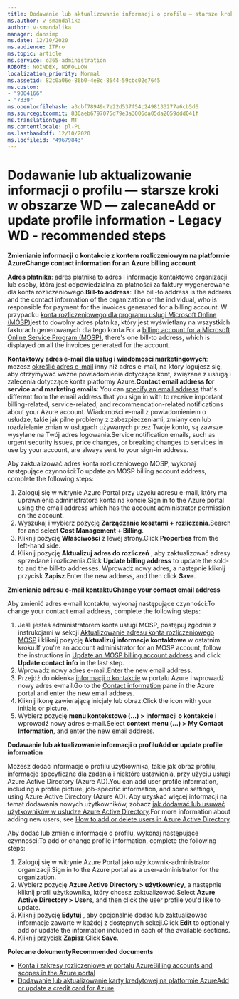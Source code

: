 ```yaml
---
title: Dodawanie lub aktualizowanie informacji o profilu — starsze kroki w obszarze WD — zalecane
ms.author: v-smandalika
author: v-smandalika
manager: dansimp
ms.date: 12/10/2020
ms.audience: ITPro
ms.topic: article
ms.service: o365-administration
ROBOTS: NOINDEX, NOFOLLOW
localization_priority: Normal
ms.assetid: 82c0a06e-86b0-4e8c-8644-59cbc02e7645
ms.custom:
- "9004166"
- "7339"
ms.openlocfilehash: a3cbf78949c7e22d537f54c2498133277a6cb5d6
ms.sourcegitcommit: 830aeb6797075d79e3a3006da05da2059ddd041f
ms.translationtype: MT
ms.contentlocale: pl-PL
ms.lasthandoff: 12/10/2020
ms.locfileid: "49679843"
---
```

# <a name="add-or-update-profile-information---legacy-wd---recommended-steps"></a><span data-ttu-id="8ae0b-102">Dodawanie lub aktualizowanie informacji o profilu — starsze kroki w obszarze WD — zalecane</span><span class="sxs-lookup"><span data-stu-id="8ae0b-102">Add or update profile information - Legacy WD - recommended steps</span></span>

<span data-ttu-id="8ae0b-103">**Zmienianie informacji o kontakcie z kontem rozliczeniowym na platformie Azure**</span><span class="sxs-lookup"><span data-stu-id="8ae0b-103">**Change contact information for an Azure billing account**</span></span>

<span data-ttu-id="8ae0b-104">**Adres płatnika**: adres płatnika to adres i informacje kontaktowe organizacji lub osoby, która jest odpowiedzialna za płatności za faktury wygenerowane dla konta rozliczeniowego.</span><span class="sxs-lookup"><span data-stu-id="8ae0b-104">**Bill-to address**: The bill-to address is the address and the contact information of the organization or the individual, who is responsible for payment for the invoices generated for a billing account.</span></span> <span data-ttu-id="8ae0b-105">W przypadku [konta rozliczeniowego dla programu usługi Microsoft Online (MOSP)](https://docs.microsoft.com/azure/cost-management-billing/manage/change-azure-account-profile#update-an-mosp-billing-account-address)jest to dowolny adres płatnika, który jest wyświetlany na wszystkich fakturach generowanych dla tego konta.</span><span class="sxs-lookup"><span data-stu-id="8ae0b-105">For a [billing account for a Microsoft Online Service Program (MOSP)](https://docs.microsoft.com/azure/cost-management-billing/manage/change-azure-account-profile#update-an-mosp-billing-account-address), there's one bill-to address, which is displayed on all the invoices generated for the account.</span></span>

<span data-ttu-id="8ae0b-106">**Kontaktowy adres e-mail dla usług i wiadomości marketingowych**: możesz [określić adres e-mail](https://docs.microsoft.com/azure/cost-management-billing/manage/change-azure-account-profile#change-your-contact-email-address) inny niż adres e-mail, na który logujesz się, aby otrzymywać ważne powiadomienia dotyczące kont, związane z usługą i zalecenia dotyczące konta platformy Azure.</span><span class="sxs-lookup"><span data-stu-id="8ae0b-106">**Contact email address for service and marketing emails**: You can [specify an email address](https://docs.microsoft.com/azure/cost-management-billing/manage/change-azure-account-profile#change-your-contact-email-address) that's different from the email address that you sign in with to receive important billing-related, service-related, and recommendation-related notifications about your Azure account.</span></span> <span data-ttu-id="8ae0b-107">Wiadomości e-mail z powiadomieniem o usłudze, takie jak pilne problemy z zabezpieczeniami, zmiany cen lub rozdzielanie zmian w usługach używanych przez Twoje konto, są zawsze wysyłane na Twój adres logowania.</span><span class="sxs-lookup"><span data-stu-id="8ae0b-107">Service notification emails, such as urgent security issues, price changes, or breaking changes to services in use by your account, are always sent to your sign-in address.</span></span>

<span data-ttu-id="8ae0b-108">Aby zaktualizować adres konta rozliczeniowego MOSP, wykonaj następujące czynności:</span><span class="sxs-lookup"><span data-stu-id="8ae0b-108">To update an MOSP billing account address, complete the following steps:</span></span>
1. <span data-ttu-id="8ae0b-109">Zaloguj się w witrynie Azure Portal przy użyciu adresu e-mail, który ma uprawnienia administratora konta na koncie.</span><span class="sxs-lookup"><span data-stu-id="8ae0b-109">Sign in to the Azure portal using the email address which has the account administrator permission on the account.</span></span>
2. <span data-ttu-id="8ae0b-110">Wyszukaj i wybierz pozycję **Zarządzanie kosztami + rozliczenia**.</span><span class="sxs-lookup"><span data-stu-id="8ae0b-110">Search for and select **Cost Management + Billing**.</span></span> 
3. <span data-ttu-id="8ae0b-111">Kliknij pozycję **Właściwości** z lewej strony.</span><span class="sxs-lookup"><span data-stu-id="8ae0b-111">Click **Properties** from the left-hand side.</span></span> 
4. <span data-ttu-id="8ae0b-112">Kliknij pozycję **Aktualizuj adres do rozliczeń** , aby zaktualizować adresy sprzedane i rozliczenia.</span><span class="sxs-lookup"><span data-stu-id="8ae0b-112">Click **Update billing address** to update the sold-to and the bill-to addresses.</span></span> <span data-ttu-id="8ae0b-113">Wprowadź nowy adres, a następnie kliknij przycisk **Zapisz**.</span><span class="sxs-lookup"><span data-stu-id="8ae0b-113">Enter the new address, and then click **Save**.</span></span>

<span data-ttu-id="8ae0b-114">**Zmienianie adresu e-mail kontaktu**</span><span class="sxs-lookup"><span data-stu-id="8ae0b-114">**Change your contact email address**</span></span> 

<span data-ttu-id="8ae0b-115">Aby zmienić adres e-mail kontaktu, wykonaj następujące czynności:</span><span class="sxs-lookup"><span data-stu-id="8ae0b-115">To change your contact email address, complete the following steps:</span></span>
1. <span data-ttu-id="8ae0b-116">Jeśli jesteś administratorem konta usługi MOSP, postępuj zgodnie z instrukcjami w sekcji [Aktualizowanie adresu konta rozliczeniowego MOSP](https://docs.microsoft.com/azure/cost-management-billing/manage/change-azure-account-profile#update-an-mosp-billing-account-address) i kliknij pozycję **Aktualizuj informacje kontaktowe** w ostatnim kroku.</span><span class="sxs-lookup"><span data-stu-id="8ae0b-116">If you're an account administrator for an MOSP account, follow the instructions in [Update an MOSP billing account address](https://docs.microsoft.com/azure/cost-management-billing/manage/change-azure-account-profile#update-an-mosp-billing-account-address) and click **Update contact info** in the last step.</span></span> 
2. <span data-ttu-id="8ae0b-117">Wprowadź nowy adres e-mail.</span><span class="sxs-lookup"><span data-stu-id="8ae0b-117">Enter the new email address.</span></span> 
3. <span data-ttu-id="8ae0b-118">Przejdź do okienka [informacji o kontakcie](https://ms.portal.azure.com/) w portalu Azure i wprowadź nowy adres e-mail.</span><span class="sxs-lookup"><span data-stu-id="8ae0b-118">Go to the [Contact information](https://ms.portal.azure.com/) pane in the Azure portal and enter the new email address.</span></span> 
4. <span data-ttu-id="8ae0b-119">Kliknij ikonę zawierającą inicjały lub obraz.</span><span class="sxs-lookup"><span data-stu-id="8ae0b-119">Click the icon with your initials or picture.</span></span> 
5. <span data-ttu-id="8ae0b-120">Wybierz pozycję **menu kontekstowe (...) > informacji o kontakcie** i wprowadź nowy adres e-mail.</span><span class="sxs-lookup"><span data-stu-id="8ae0b-120">Select **context menu (...) > My Contact Information**, and enter the new email address.</span></span>

<span data-ttu-id="8ae0b-121">**Dodawanie lub aktualizowanie informacji o profilu**</span><span class="sxs-lookup"><span data-stu-id="8ae0b-121">**Add or update profile information**</span></span>

<span data-ttu-id="8ae0b-122">Możesz dodać informacje o profilu użytkownika, takie jak obraz profilu, informacje specyficzne dla zadania i niektóre ustawienia, przy użyciu usługi Azure Active Directory (Azure AD).</span><span class="sxs-lookup"><span data-stu-id="8ae0b-122">You can add user profile information, including a profile picture, job-specific information, and some settings, using Azure Active Directory (Azure AD).</span></span> <span data-ttu-id="8ae0b-123">Aby uzyskać więcej informacji na temat dodawania nowych użytkowników, zobacz [jak dodawać lub usuwać użytkowników w usłudze Azure Active Directory](https://docs.microsoft.com/azure/active-directory/fundamentals/add-users-azure-active-directory).</span><span class="sxs-lookup"><span data-stu-id="8ae0b-123">For more information about adding new users, see [How to add or delete users in Azure Active Directory](https://docs.microsoft.com/azure/active-directory/fundamentals/add-users-azure-active-directory).</span></span>

<span data-ttu-id="8ae0b-124">Aby dodać lub zmienić informacje o profilu, wykonaj następujące czynności:</span><span class="sxs-lookup"><span data-stu-id="8ae0b-124">To add or change profile information, complete the following steps:</span></span>

1. <span data-ttu-id="8ae0b-125">Zaloguj się w witrynie Azure Portal jako użytkownik-administrator organizacji.</span><span class="sxs-lookup"><span data-stu-id="8ae0b-125">Sign in to the Azure portal as a user-administrator for the organization.</span></span>
2. <span data-ttu-id="8ae0b-126">Wybierz pozycję **Azure Active Directory > użytkownicy**, a następnie kliknij profil użytkownika, który chcesz zaktualizować.</span><span class="sxs-lookup"><span data-stu-id="8ae0b-126">Select **Azure Active Directory > Users**, and then click the user profile you'd like to update.</span></span> 
3. <span data-ttu-id="8ae0b-127">Kliknij pozycję **Edytuj** , aby opcjonalnie dodać lub zaktualizować informacje zawarte w każdej z dostępnych sekcji.</span><span class="sxs-lookup"><span data-stu-id="8ae0b-127">Click **Edit** to optionally add or update the information included in each of the available sections.</span></span> 
4. <span data-ttu-id="8ae0b-128">Kliknij przycisk **Zapisz**.</span><span class="sxs-lookup"><span data-stu-id="8ae0b-128">Click **Save**.</span></span>

<span data-ttu-id="8ae0b-129">**Polecane dokumenty**</span><span class="sxs-lookup"><span data-stu-id="8ae0b-129">**Recommended documents**</span></span>

- [<span data-ttu-id="8ae0b-130">Konta i zakresy rozliczeniowe w portalu Azure</span><span class="sxs-lookup"><span data-stu-id="8ae0b-130">Billing accounts and scopes in the Azure portal</span></span>](https://docs.microsoft.com/azure/cost-management-billing/manage/view-all-accounts) 
- [<span data-ttu-id="8ae0b-131">Dodawanie lub aktualizowanie karty kredytowej na platformie Azure</span><span class="sxs-lookup"><span data-stu-id="8ae0b-131">Add or update a credit card for Azure</span></span>](https://docs.microsoft.com/azure/cost-management-billing/manage/change-credit-card)


